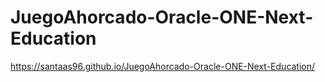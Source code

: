 # JuegoAhorcado-Oracle-ONE-Next-Education
https://santaas96.github.io/JuegoAhorcado-Oracle-ONE-Next-Education/
